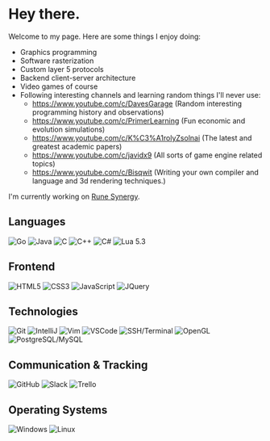 # Hey there.

Welcome to my page. Here are some things I enjoy doing:

- Graphics programming
- Software rasterization
- Custom layer 5 protocols
- Backend client-server architecture
- Video games of course
- Following interesting channels and learning random things I'll never use:
  - https://www.youtube.com/c/DavesGarage (Random interesting programming history and observations)
  - https://www.youtube.com/c/PrimerLearning (Fun economic and evolution simulations)
  - https://www.youtube.com/c/K%C3%A1rolyZsolnai (The latest and greatest academic papers)
  - https://www.youtube.com/c/javidx9 (All sorts of game engine related topics)
  - https://www.youtube.com/c/Bisqwit (Writing your own compiler and language and 3d rendering techniques.)

I'm currently working on [Rune Synergy](https://github.com/medievalsoftware/runesynergy).

## Languages
![Go](https://medieval.software/img/tech/lang/golang.png)
![Java](https://medieval.software/img/tech/lang/java.png)
![C](https://medieval.software/img/tech/lang/c.png)
![C++](https://medieval.software/img/tech/lang/c++.png)
![C#](https://medieval.software/img/tech/lang/csharp.png)
![Lua 5.3](https://medieval.software/img/tech/lang/lua.png)

## Frontend
![HTML5](https://medieval.software/img/tech/web/html5.png)
![CSS3](https://medieval.software/img/tech/web/css3.png)
![JavaScript](https://medieval.software/img/tech/web/js.png)
![JQuery](https://medieval.software/img/tech/web/jquery.png)

## Technologies
![Git](https://medieval.software/img/tech/tool/git.png)
![IntelliJ](https://medieval.software/img/tech/tool/intellij.png)
![Vim](https://medieval.software/img/tech/tool/vim.png)
![VSCode](https://medieval.software/img/tech/tool/vscode.png)
![SSH/Terminal](https://medieval.software/img/tech/tool/ssh.png)
![OpenGL](https://medieval.software/img/tech/tool/opengl.png)
![PostgreSQL/MySQL](https://medieval.software/img/tech/tool/postgresql.png)

## Communication & Tracking
![GitHub](https://medieval.software/img/tech/tool/github.png)
![Slack](https://medieval.software/img/tech/tool/slack.png)
![Trello](https://medieval.software/img/tech/web/trello.png)

## Operating Systems
![Windows](https://medieval.software/img/tech/os/win11.png)
![Linux](https://medieval.software/img/tech/os/linux.png)

